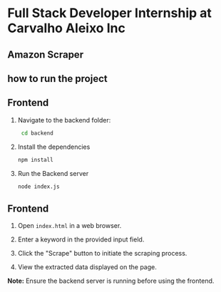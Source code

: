 # Full Stack Developer Internship at Carvalho Aleixo Inc

## Amazon Scraper

## how to run the project

## Frontend

1. Navigate to the backend folder:
   ```bash
    cd backend
   ```
2. Install the dependencies
    ```bash
    npm install
   ```
3. Run the Backend server
    ```bash
    node index.js
   ```

## Frontend

1. Open `index.html` in a web browser.

2. Enter a keyword in the provided input field.

3. Click the "Scrape" button to initiate the scraping process.

4. View the extracted data displayed on the page.

**Note:** Ensure the backend server is running before using the frontend.
